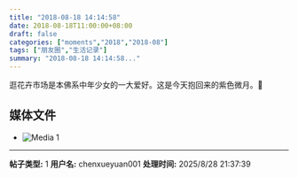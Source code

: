 ```yaml
---
title: "2018-08-18 14:14:58"
date: 2018-08-18T11:00:00+08:00
draft: false
categories: ["moments","2018","2018-08"]
tags: ["朋友圈","生活记录"]
summary: "2018-08-18 14:14:58..."
---
```


逛花卉市场是本佛系中年少女的一大爱好。这是今天抱回来的紫色微月。💜

## 媒体文件

- ![Media 1](/Moments/photos/2018-08-18/201808181414580.jpg)

---

**帖子类型:** 1
**用户名:** chenxueyuan001
**处理时间:** 2025/8/28 21:37:39